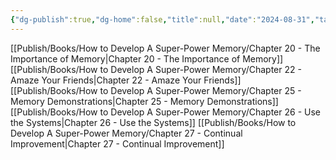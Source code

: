 ```yaml
---
{"dg-publish":true,"dg-home":false,"title":null,"date":"2024-08-31","tags":["#books","#memory","#How_to_Develop_A_Super_Power_Memory"],"Group":"Group5","permalink":"/publish/books/how-to-develop-a-super-power-memory/nhom-5-thuc-hanh-va-cai-thien-tri-nho/","dgPassFrontmatter":true,"noteIcon":"","updated":"2025-01-30T14:26:50.523+07:00"}
---
```



[[Publish/Books/How to Develop A Super-Power Memory/Chapter 20 - The Importance of Memory\|Chapter 20 - The Importance of Memory]]
[[Publish/Books/How to Develop A Super-Power Memory/Chapter 22 - Amaze Your Friends\|Chapter 22 - Amaze Your Friends]]
[[Publish/Books/How to Develop A Super-Power Memory/Chapter 25 - Memory Demonstrations\|Chapter 25 - Memory Demonstrations]]
[[Publish/Books/How to Develop A Super-Power Memory/Chapter 26 - Use the Systems\|Chapter 26 - Use the Systems]]
[[Publish/Books/How to Develop A Super-Power Memory/Chapter 27 - Continual Improvement\|Chapter 27 - Continual Improvement]]